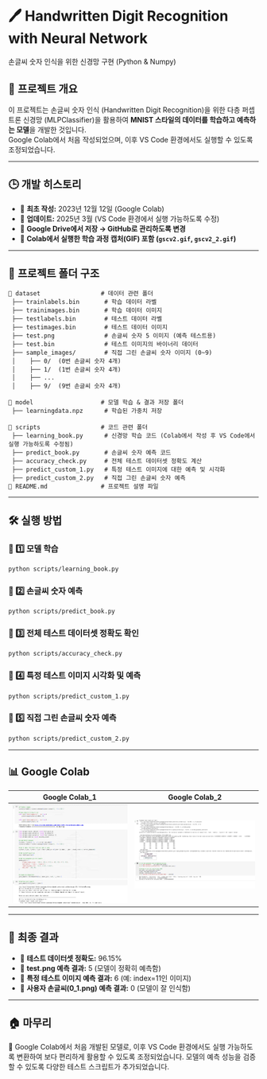 # 🖊️ Handwritten Digit Recognition with Neural Network
손글씨 숫자 인식을 위한 신경망 구현 (Python &amp; Numpy)

## 📌 프로젝트 개요
이 프로젝트는 손글씨 숫자 인식 (Handwritten Digit Recognition)을 위한 다층 퍼셉트론 신경망 (MLPClassifier)을 활용하여 **MNIST 스타일의 데이터를 학습하고 예측하는 모델**을 개발한 것입니다.  
Google Colab에서 처음 작성되었으며, 이후 VS Code 환경에서도 실행할 수 있도록 조정되었습니다.

---

## 🕒 개발 히스토리
- 📌 **최초 작성:** 2023년 12월 12일 (Google Colab)  
- 📌 **업데이트:** 2025년 3월 (VS Code 환경에서 실행 가능하도록 수정)  
- 📌 **Google Drive에서 저장 → GitHub로 관리하도록 변경**  
- 📌 **Colab에서 실행한 학습 과정 캡처(GIF) 포함 (`gscv2.gif`, `gscv2_2.gif`)**  

---

## 📂 프로젝트 폴더 구조
```
📂 dataset                 # 데이터 관련 폴더
 ├── trainlabels.bin       # 학습 데이터 라벨
 ├── trainimages.bin       # 학습 데이터 이미지
 ├── testlabels.bin        # 테스트 데이터 라벨
 ├── testimages.bin        # 테스트 데이터 이미지
 ├── test.png              # 손글씨 숫자 5 이미지 (예측 테스트용)
 ├── test.bin              # 테스트 이미지의 바이너리 데이터
 ├── sample_images/        # 직접 그린 손글씨 숫자 이미지 (0~9)
 │    ├── 0/  (0번 손글씨 숫자 4개)
 │    ├── 1/  (1번 손글씨 숫자 4개)
 │    ├── ...  
 │    ├── 9/  (9번 손글씨 숫자 4개)

📂 model                   # 모델 학습 & 결과 저장 폴더
 ├── learningdata.npz      # 학습된 가중치 저장

📂 scripts                 # 코드 관련 폴더
 ├── learning_book.py      # 신경망 학습 코드 (Colab에서 작성 후 VS Code에서 실행 가능하도록 수정됨)
 ├── predict_book.py       # 손글씨 숫자 예측 코드
 ├── accuracy_check.py     # 전체 테스트 데이터셋 정확도 계산
 ├── predict_custom_1.py   # 특정 테스트 이미지에 대한 예측 및 시각화
 ├── predict_custom_2.py   # 직접 그린 손글씨 숫자 예측
📄 README.md               # 프로젝트 설명 파일
```

---

## 🛠 실행 방법
### 📌 1️⃣ 모델 학습
```bash
python scripts/learning_book.py
```

### 📌 2️⃣ 손글씨 숫자 예측
```bash
python scripts/predict_book.py
```

### 📌 3️⃣ 전체 테스트 데이터셋 정확도 확인
```bash
python scripts/accuracy_check.py
```

### 📌 4️⃣ 특정 테스트 이미지 시각화 및 예측
```bash
python scripts/predict_custom_1.py
```

### 📌 5️⃣ 직접 그린 손글씨 숫자 예측
```bash
python scripts/predict_custom_2.py
```

---

## 📊 Google Colab
| Google Colab_1 | Google Colab_2 |
|-----------|---------------|
| ![Training Process](model/gscv2_2.gif) | ![Hyperparameter Tuning](model/gscv2.gif) |

---

## 🎯 최종 결과
- 🔹 **테스트 데이터셋 정확도:** 96.15%
- 🔹 **test.png 예측 결과:** 5 (모델이 정확히 예측함)
- 🔹 **특정 테스트 이미지 예측 결과:** 6 (예: index=11인 이미지)
- 🔹 **사용자 손글씨(0_1.png) 예측 결과:** 0 (모델이 잘 인식함)

---

## 🏠 마무리
📌 Google Colab에서 처음 개발된 모델로, 이후 VS Code 환경에서도 실행 가능하도록 변환하여 보다 편리하게 활용할 수 있도록 조정되었습니다. 모델의 예측 성능을 검증할 수 있도록 다양한 테스트 스크립트가 추가되었습니다.

